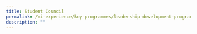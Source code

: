 ```yaml
---
title: Student Council
permalink: /mi-experience/key-programmes/leadership-development-programmes/student-council/
description: ""
---
```

